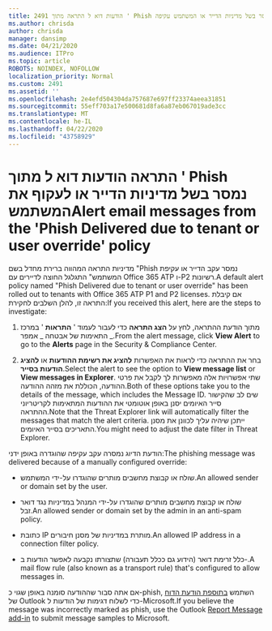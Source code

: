 ```yaml
---
title: 2491 הודעות דוא ל התראה מתוך ' Phish נמסר בשל מדיניות הדייר או המשתמש עקיפה '
ms.author: chrisda
author: chrisda
manager: dansimp
ms.date: 04/21/2020
ms.audience: ITPro
ms.topic: article
ROBOTS: NOINDEX, NOFOLLOW
localization_priority: Normal
ms.custom: 2491
ms.assetid: ''
ms.openlocfilehash: 2e4efd504304da757687e697ff23374aeea31851
ms.sourcegitcommit: 55eff703a17e500681d8fa6a87eb067019ade3cc
ms.translationtype: MT
ms.contentlocale: he-IL
ms.lasthandoff: 04/22/2020
ms.locfileid: "43758929"
---
```

# <a name="alert-email-messages-from-the-phish-delivered-due-to-tenant-or-user-override-policy"></a><span data-ttu-id="0e29c-102">התראה הודעות דוא ל מתוך ' Phish נמסר בשל מדיניות הדייר או לעקוף את המשתמש</span><span class="sxs-lookup"><span data-stu-id="0e29c-102">Alert email messages from the 'Phish Delivered due to tenant or user override' policy</span></span>

<span data-ttu-id="0e29c-103">מדיניות התראה המהווה ברירת מחדל בשם "Phish נמסר עקב הדייר או עקיפת המשתמש" התגלגל החוצה לדיירים עם Office 365 ATP ו-P2 רשיונות.</span><span class="sxs-lookup"><span data-stu-id="0e29c-103">A default alert policy named "Phish Delivered due to tenant or user override" has been rolled out to tenants with Office 365 ATP P1 and P2 licenses.</span></span> <span data-ttu-id="0e29c-104">אם קיבלת התראה זו, להלן השלבים לחקירת:</span><span class="sxs-lookup"><span data-stu-id="0e29c-104">If you received this alert, here are the steps to investigate:</span></span>

1. <span data-ttu-id="0e29c-105">מתוך הודעת ההתראה, לחץ על **הצג התראה** כדי לעבור לעמוד ' **התראות** ' במרכז התאימות של אבטחה _ אמפר _.</span><span class="sxs-lookup"><span data-stu-id="0e29c-105">From the alert message, click **View Alert** to go to the **Alerts** page in the Security & Compliance Center.</span></span>

2. <span data-ttu-id="0e29c-106">בחר את ההתראה כדי לראות את האפשרות **להציג את רשימת ההודעות** או **להציג הודעות בסייר**.</span><span class="sxs-lookup"><span data-stu-id="0e29c-106">Select the alert to see the option to **View message list** or **View messages in Explorer**.</span></span> <span data-ttu-id="0e29c-107">שתי אפשרויות אלה מאפשרות לך לקבל את פרטי ההודעה, הכוללת את מזהה ההודעה.</span><span class="sxs-lookup"><span data-stu-id="0e29c-107">Both of these options take you to the details of the message, which includes the Message ID.</span></span> <span data-ttu-id="0e29c-108">שים לב שהקישור סייר האיומים יסנן באופן אוטומטי את ההודעות המתאימות לקריטריוני ההתראה.</span><span class="sxs-lookup"><span data-stu-id="0e29c-108">Note that the Threat Explorer link will automatically filter the messages that match the alert criteria.</span></span> <span data-ttu-id="0e29c-109">ייתכן שיהיה עליך לכוונן את מסנן התאריכים בסייר האיומים.</span><span class="sxs-lookup"><span data-stu-id="0e29c-109">You might need to adjust the date filter in Threat Explorer.</span></span>

<span data-ttu-id="0e29c-110">הודעת הדיוג נמסרה עקב עקיפה שהוגדרה באופן ידני:</span><span class="sxs-lookup"><span data-stu-id="0e29c-110">The phishing message was delivered because of a manually configured override:</span></span>

- <span data-ttu-id="0e29c-111">שולח או קבוצת מחשבים מותרים שהוגדרו על-ידי המשתמש.</span><span class="sxs-lookup"><span data-stu-id="0e29c-111">An allowed sender or domain set by the user.</span></span>

- <span data-ttu-id="0e29c-112">שולח או קבוצת מחשבים מותרים שהוגדרו על-ידי המנהל במדיניות נגד דואר זבל.</span><span class="sxs-lookup"><span data-stu-id="0e29c-112">An allowed sender or domain set by the admin in an anti-spam policy.</span></span>

- <span data-ttu-id="0e29c-113">כתובת IP מותרת במדיניות של מסנן חיבורים.</span><span class="sxs-lookup"><span data-stu-id="0e29c-113">An allowed IP address in a connection filter policy.</span></span>

- <span data-ttu-id="0e29c-114">כלל זרימת דואר (הידוע גם ככלל תעבורה) שתצורתו נקבעה לאפשר הודעות ב-.</span><span class="sxs-lookup"><span data-stu-id="0e29c-114">A mail flow rule (also known as a transport rule) that's configured to allow messages in.</span></span>

<span data-ttu-id="0e29c-115">אם אתה סבור שההודעה סומנה באופן שגוי כ-phish, השתמש [בתוספת הודעת הדוח](https://support.office.com/article/b5caa9f1-cdf3-4443-af8c-ff724ea719d2) של Outlook כדי לשלוח דגימות של הודעות ל-Microsoft.</span><span class="sxs-lookup"><span data-stu-id="0e29c-115">If you believe the message was incorrectly marked as phish, use the Outlook [Report Message add-in](https://support.office.com/article/b5caa9f1-cdf3-4443-af8c-ff724ea719d2) to submit message samples to Microsoft.</span></span>
